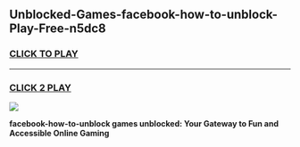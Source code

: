 
## Unblocked-Games-facebook-how-to-unblock-Play-Free-n5dc8
<h3>
<a href="https://premium76.site?title=facebook-how-to-unblock&ref=18A1">CLICK TO PLAY</a></h3>
<hr>

<h3>
<a href="https://premium76.site?title=facebook-how-to-unblock&ref=18A1">CLICK 2 PLAY</a>
  
</h3>

<a href="https://premium76.site?title=facebook-how-to-unblock&ref=18A1"><img src="https://clearcache.store/games.png"></a>


**facebook-how-to-unblock games unblocked: Your Gateway to Fun and Accessible Online Gaming**
